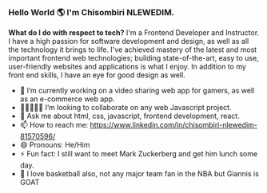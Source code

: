 ### Hello World 🌎 I'm Chisombiri NLEWEDIM.

**What do I do with respect to tech?** I'm a Frontend Developer and Instructor.
I have a high passion for software development and design, as well as all the technology it brings to life.
I've achieved mastery of the latest and most important frontend web technologies; building state-of-the-art, easy to use, user-friendly websites and applications is what I enjoy.
In addition to my front end skills, I have an eye for good design as well.

- 🔭 I’m currently working on a video sharing web app for gamers, as well as an e-commerce web app.
- 👩🏻‍🤝‍🧑🏾 I’m looking to collaborate on any web Javascript project.
- 💬 Ask me about html, css, javascript, frontend development, react.
- 📫 How to reach me: https://www.linkedin.com/in/chisombiri-nlewedim-81570596/ 
- 😄 Pronouns: He/Him
- ⚡ Fun fact: I still want to meet Mark Zuckerberg and get him lunch some day.
- 🏀 I love basketball also, not any major team fan in the NBA but Giannis is GOAT
